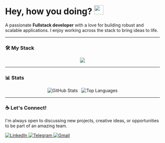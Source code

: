 # Hey, how you doing? <img src="https://media.giphy.com/media/hvRJCLFzcasrR4ia7z/giphy.gif" width="30">

A passionate **Fullstack developer** with a love for building robust and scalable applications. I enjoy working across the stack to bring ideas to life.

---

### 🛠️ My Stack

<p align="center">
  <a href="https://skillicons.dev">
    <img src="https://skillicons.dev/icons?i=nodejs,express,nestjs,react,nextjs,ts,docker,linux" />
  </a>
</p>

---

### 📊 Stats

<p align="center">
  <img src="https://github-readme-stats.vercel.app/api?username=ProArash&show_icons=true&theme=dracula&hide_border=true&count_private=true" alt="GitHub Stats" />
  &nbsp;
  <img src="https://github-readme-stats.vercel.app/api/top-langs/?username=ProArash&layout=compact&theme=dracula&hide_border=true" alt="Top Languages" />
</p>

---

### ☕ Let's Connect!

I'm always open to discussing new projects, creative ideas, or opportunities to be part of an amazing team.

<p align="left">
  <a href="https://www.linkedin.com/in/arash-ghanbari-25ab37333/" target="_blank">
    <img src="https://img.shields.io/badge/LinkedIn-0A66C2?style=for-the-badge&logo=linkedin&logoColor=white" alt="LinkedIn"/>
  </a>
  <a href="https://t.me/ProArash" target="_blank">
   <img src="https://img.shields.io/badge/Telegram-26A5E4?style=for-the-badge&logo=telegram&logoColor=white" alt="Telegram"/>
  </a>
  <a href="mailto:ghanbariarash1999@gmail.com" target="_blank">
  <img src="https://img.shields.io/badge/Gmail-D14836?style=for-the-badge&logo=gmail&logoColor=white" alt="Gmail"/>
</a>
</p>
